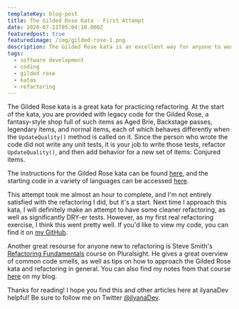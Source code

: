 ```yaml
---
templateKey: blog-post
title: The Gilded Rose Kata - First Attempt
date: 2020-07-21T05:04:10.000Z
featuredpost: true
featuredimage: /img/gilded-rose-1.png
description: The Gilded Rose kata is an excellent way for anyone to work on their refactoring skills.
tags:
  - software development
  - coding
  - gilded rose
  - katas
  - refactoring
---
```


The Gilded Rose kata is a great kata for practicing refactoring. At the start of the kata, you are provided with legacy code for the Gilded Rose, a fantasy-style shop full of such items as Aged Brie, Backstage passes, legendary items, and normal items, each of which behaves differently when the `UpdateQuality()` method is called on it. Since the person who wrote the code did not write any unit tests, it is your job to write those tests, refactor `UpdateQuality()`, and then add behavior for a new set of items: Conjured items.

The instructions for the Gilded Rose kata can be found [here](https://github.com/ardalis/kata-catalog/blob/master/katas/Gilded%20Rose.md), and the starting code in a variety of languages can be accessed [here](https://github.com/emilybache/GildedRose-Refactoring-Kata).

This attempt took me almost an hour to complete, and I'm not entirely satisfied with the refactoring I did, but it's a start. Next time I approach this kata, I will definitely make an attempt to have some cleaner refactoring, as well as significantly DRY-er tests. However, as my first real refactoring exercise, I think this went pretty well. If you'd like to view my code, you can find it on [my GitHub](https://github.com/ilyanaDev/KataPractice/tree/master/GildedRose/2020-07-20).

Another great resourse for anyone new to refactoring is Steve Smith's [Refactoring Fundamentals](https://app.pluralsight.com/library/courses/refactoring-fundamentals/table-of-contents) course on Pluralsight. He gives a great overview of common code smells, as well as tips on how to approach the Gilded Rose kata and refactoring in general. You can also find my notes from that course [here](https://ilyana.dev/blog/2020-07-20-refactoring-fundamentals-course/) on my blog.

Thanks for reading! I hope you find this and other articles here at ilyanaDev helpful! Be sure to follow me on Twitter [@ilyanaDev](https://twitter.com/ilyanaDev).
